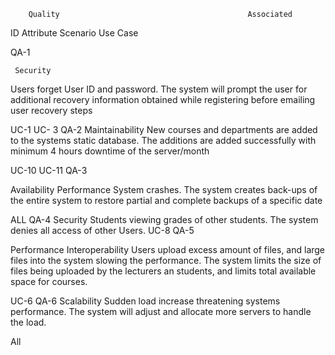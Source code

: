  
        Quality                                          Associated
 ID        Attribute        Scenario                     Use Case    

QA-1
     
     Security
Users forget User ID and password. The system will prompt the user for additional recovery information obtained while registering before emailing user recovery steps
 
UC-1
UC- 3
QA-2
    Maintainability
New courses and departments are added to the systems static database. The additions are added successfully with minimum 4 hours downtime of the server/month

UC-10
UC-11
QA-3
  
 Availability
 Performance
System crashes. The system creates back-ups of the entire system to restore partial and complete backups of a specific date

ALL
QA-4
    Security
Students viewing grades of other students. The system denies all access of other Users.
UC-8
QA-5
   
 Performance
 Interoperability
Users upload excess amount of files, and large files into the system slowing the performance. The system limits the size of files being uploaded by the lecturers an students, and limits total available space for courses.


UC-6
QA-6
 Scalability
Sudden load increase threatening systems performance. The system will adjust and allocate more servers to handle the load. 

All
